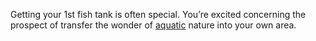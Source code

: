 Getting your 1st fish tank is often special. You’re excited concerning the prospect of transfer the wonder 
of <a href="https://www.fishingstarterkit.com/" rel="dofollow">aquatic</a>
 nature into your own area.

